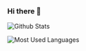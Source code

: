 ### Hi there 👋

<!--
**Codexiaoyi/Codexiaoyi** is a ✨ _special_ ✨ repository because its `README.md` (this file) appears on your GitHub profile.

Here are some ideas to get you started:

- 🔭 I’m currently working on ...
- 🌱 I’m currently learning ...
- 👯 I’m looking to collaborate on ...
- 🤔 I’m looking for help with ...
- 💬 Ask me about ...
- 📫 How to reach me: ...
- 😄 Pronouns: ...
- ⚡ Fun fact: ...
-->
![Github Stats](https://github-readme-stats.vercel.app/api?username=Codexiaoyi&show_icons=true&theme=dark&count_private=true)

![Most Used Languages](https://github-readme-stats.vercel.app/api/top-langs/?username=Codexiaoyi&theme=dark&layout=compact)
